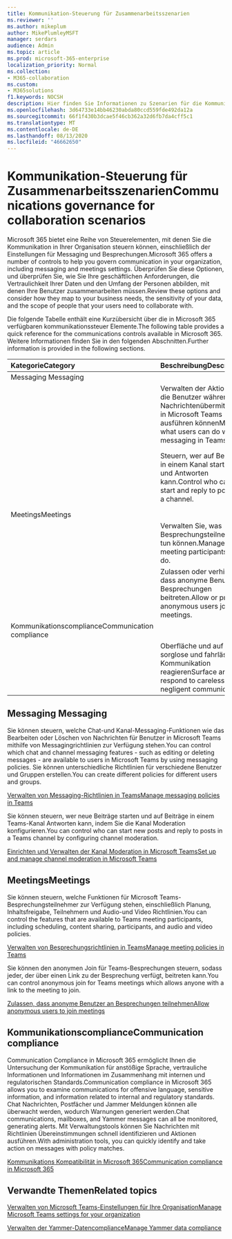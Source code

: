 ```yaml
---
title: Kommunikation-Steuerung für Zusammenarbeitsszenarien
ms.reviewer: ''
ms.author: mikeplum
author: MikePlumleyMSFT
manager: serdars
audience: Admin
ms.topic: article
ms.prod: microsoft-365-enterprise
localization_priority: Normal
ms.collection:
- M365-collaboration
ms.custom:
- M365solutions
f1.keywords: NOCSH
description: Hier finden Sie Informationen zu Szenarien für die Kommunikations Steuerungs Zusammenarbeit.
ms.openlocfilehash: 3d64733e14bb46230abda80ccd559fde492da12a
ms.sourcegitcommit: 66f1f430b3dcae5f46cb362a32d6fb7da4cff5c1
ms.translationtype: MT
ms.contentlocale: de-DE
ms.lasthandoff: 08/13/2020
ms.locfileid: "46662650"
---
```

# <a name="communications-governance-for-collaboration-scenarios"></a><span data-ttu-id="a38a7-103">Kommunikation-Steuerung für Zusammenarbeitsszenarien</span><span class="sxs-lookup"><span data-stu-id="a38a7-103">Communications governance for collaboration scenarios</span></span>

<span data-ttu-id="a38a7-104">Microsoft 365 bietet eine Reihe von Steuerelementen, mit denen Sie die Kommunikation in Ihrer Organisation steuern können, einschließlich der Einstellungen für Messaging und Besprechungen.</span><span class="sxs-lookup"><span data-stu-id="a38a7-104">Microsoft 365 offers a number of controls to help you govern communication in your organization, including messaging and meetings settings.</span></span> <span data-ttu-id="a38a7-105">Überprüfen Sie diese Optionen, und überprüfen Sie, wie Sie Ihre geschäftlichen Anforderungen, die Vertraulichkeit Ihrer Daten und den Umfang der Personen abbilden, mit denen Ihre Benutzer zusammenarbeiten müssen.</span><span class="sxs-lookup"><span data-stu-id="a38a7-105">Review these options and consider how they map to your business needs, the sensitivity of your data, and the scope of people that your users need to collaborate with.</span></span>

<span data-ttu-id="a38a7-106">Die folgende Tabelle enthält eine Kurzübersicht über die in Microsoft 365 verfügbaren kommunikationssteuer Elemente.</span><span class="sxs-lookup"><span data-stu-id="a38a7-106">The following table provides a quick reference for the communications controls available in Microsoft 365.</span></span> <span data-ttu-id="a38a7-107">Weitere Informationen finden Sie in den folgenden Abschnitten.</span><span class="sxs-lookup"><span data-stu-id="a38a7-107">Further information is provided in the following sections.</span></span>

|<span data-ttu-id="a38a7-108">Kategorie</span><span class="sxs-lookup"><span data-stu-id="a38a7-108">Category</span></span>|<span data-ttu-id="a38a7-109">Beschreibung</span><span class="sxs-lookup"><span data-stu-id="a38a7-109">Description</span></span>|<span data-ttu-id="a38a7-110">Referenz</span><span class="sxs-lookup"><span data-stu-id="a38a7-110">Reference</span></span>|
|:-------|:----------|:--------|
|<span data-ttu-id="a38a7-111">Messaging </span><span class="sxs-lookup"><span data-stu-id="a38a7-111">Messaging</span></span>|||
||<span data-ttu-id="a38a7-112">Verwalten der Aktionen, die Benutzer während der Nachrichtenübermittlung in Microsoft Teams ausführen können</span><span class="sxs-lookup"><span data-stu-id="a38a7-112">Manage what users can do while messaging in Teams.</span></span>|[<span data-ttu-id="a38a7-113">Verwalten von Messaging-Richtlinien in Teams</span><span class="sxs-lookup"><span data-stu-id="a38a7-113">Manage messaging policies in Teams</span></span>](https://docs.microsoft.com/microsoftteams/messaging-policies-in-teams)|
||<span data-ttu-id="a38a7-114">Steuern, wer auf Beiträge in einem Kanal starten und Antworten kann.</span><span class="sxs-lookup"><span data-stu-id="a38a7-114">Control who can start and reply to posts in a channel.</span></span>|[<span data-ttu-id="a38a7-115">Einrichten und Verwalten der Kanal Moderation in Microsoft Teams</span><span class="sxs-lookup"><span data-stu-id="a38a7-115">Set up and manage channel moderation in Microsoft Teams</span></span>](https://docs.microsoft.com/microsoftteams/manage-channel-moderation-in-teams)|
|<span data-ttu-id="a38a7-116">Meetings</span><span class="sxs-lookup"><span data-stu-id="a38a7-116">Meetings</span></span>|||
||<span data-ttu-id="a38a7-117">Verwalten Sie, was Besprechungsteilnehmer tun können.</span><span class="sxs-lookup"><span data-stu-id="a38a7-117">Manage what meeting participants can do.</span></span>|[<span data-ttu-id="a38a7-118">Verwalten von Besprechungsrichtlinien in Teams</span><span class="sxs-lookup"><span data-stu-id="a38a7-118">Manage meeting policies in Teams</span></span>](https://docs.microsoft.com/microsoftteams/meeting-policies-in-teams)|
||<span data-ttu-id="a38a7-119">Zulassen oder verhindern, dass anonyme Benutzer Besprechungen beitreten.</span><span class="sxs-lookup"><span data-stu-id="a38a7-119">Allow or prevent anonymous users joining meetings.</span></span>|[<span data-ttu-id="a38a7-120">Zulassen, dass anonyme Benutzer an Besprechungen teilnehmen</span><span class="sxs-lookup"><span data-stu-id="a38a7-120">Allow anonymous users to join meetings</span></span>](https://docs.microsoft.com/microsoftteams/meeting-settings-in-teams#allow-anonymous-users-to-join-meetings)|
|<span data-ttu-id="a38a7-121">Kommunikationscompliance</span><span class="sxs-lookup"><span data-stu-id="a38a7-121">Communication compliance</span></span>|||
||<span data-ttu-id="a38a7-122">Oberfläche und auf sorglose und fahrlässige Kommunikation reagieren</span><span class="sxs-lookup"><span data-stu-id="a38a7-122">Surface and respond to careless and negligent communication</span></span>|[<span data-ttu-id="a38a7-123">Kommunikations Kompatibilität in Microsoft 365</span><span class="sxs-lookup"><span data-stu-id="a38a7-123">Communication compliance in Microsoft 365</span></span>](https://docs.microsoft.com/microsoft-365/compliance/communication-compliance)|

## <a name="messaging"></a><span data-ttu-id="a38a7-124">Messaging </span><span class="sxs-lookup"><span data-stu-id="a38a7-124">Messaging</span></span>

<span data-ttu-id="a38a7-125">Sie können steuern, welche Chat-und Kanal-Messaging-Funktionen wie das Bearbeiten oder Löschen von Nachrichten für Benutzer in Microsoft Teams mithilfe von Messagingrichtlinien zur Verfügung stehen.</span><span class="sxs-lookup"><span data-stu-id="a38a7-125">You can control which chat and channel messaging features - such as editing or deleting messages - are available to users in Microsoft Teams by using messaging policies.</span></span> <span data-ttu-id="a38a7-126">Sie können unterschiedliche Richtlinien für verschiedene Benutzer und Gruppen erstellen.</span><span class="sxs-lookup"><span data-stu-id="a38a7-126">You can create different policies for different users and groups.</span></span>

[<span data-ttu-id="a38a7-127">Verwalten von Messaging-Richtlinien in Teams</span><span class="sxs-lookup"><span data-stu-id="a38a7-127">Manage messaging policies in Teams</span></span>](https://docs.microsoft.com/microsoftteams/messaging-policies-in-teams)

<span data-ttu-id="a38a7-128">Sie können steuern, wer neue Beiträge starten und auf Beiträge in einem Teams-Kanal Antworten kann, indem Sie die Kanal Moderation konfigurieren.</span><span class="sxs-lookup"><span data-stu-id="a38a7-128">You can control who can start new posts and reply to posts in a Teams channel by configuring channel moderation.</span></span>

[<span data-ttu-id="a38a7-129">Einrichten und Verwalten der Kanal Moderation in Microsoft Teams</span><span class="sxs-lookup"><span data-stu-id="a38a7-129">Set up and manage channel moderation in Microsoft Teams</span></span>](https://docs.microsoft.com/microsoftteams/manage-channel-moderation-in-teams)

## <a name="meetings"></a><span data-ttu-id="a38a7-130">Meetings</span><span class="sxs-lookup"><span data-stu-id="a38a7-130">Meetings</span></span>

<span data-ttu-id="a38a7-131">Sie können steuern, welche Funktionen für Microsoft Teams-Besprechungsteilnehmer zur Verfügung stehen, einschließlich Planung, Inhaltsfreigabe, Teilnehmern und Audio-und Video Richtlinien.</span><span class="sxs-lookup"><span data-stu-id="a38a7-131">You can control the features that are available to Teams meeting participants, including scheduling, content sharing, participants, and audio and video policies.</span></span>

[<span data-ttu-id="a38a7-132">Verwalten von Besprechungsrichtlinien in Teams</span><span class="sxs-lookup"><span data-stu-id="a38a7-132">Manage meeting policies in Teams</span></span>](https://docs.microsoft.com/microsoftteams/meeting-policies-in-teams)

<span data-ttu-id="a38a7-133">Sie können den anonymen Join für Teams-Besprechungen steuern, sodass jeder, der über einen Link zu der Besprechung verfügt, beitreten kann.</span><span class="sxs-lookup"><span data-stu-id="a38a7-133">You can control anonymous join for Teams meetings which allows anyone with a link to the meeting to join.</span></span>

[<span data-ttu-id="a38a7-134">Zulassen, dass anonyme Benutzer an Besprechungen teilnehmen</span><span class="sxs-lookup"><span data-stu-id="a38a7-134">Allow anonymous users to join meetings</span></span>](https://docs.microsoft.com/microsoftteams/meeting-settings-in-teams#allow-anonymous-users-to-join-meetings)


## <a name="communication-compliance"></a><span data-ttu-id="a38a7-135">Kommunikationscompliance</span><span class="sxs-lookup"><span data-stu-id="a38a7-135">Communication compliance</span></span>

<span data-ttu-id="a38a7-136">Communication Compliance in Microsoft 365 ermöglicht Ihnen die Untersuchung der Kommunikation für anstößige Sprache, vertrauliche Informationen und Informationen im Zusammenhang mit internen und regulatorischen Standards.</span><span class="sxs-lookup"><span data-stu-id="a38a7-136">Communication compliance in Microsoft 365 allows you to examine communications for offensive language, sensitive information, and information related to internal and regulatory standards.</span></span> <span data-ttu-id="a38a7-137">Chat Nachrichten, Postfächer und Jammer Meldungen können alle überwacht werden, wodurch Warnungen generiert werden.</span><span class="sxs-lookup"><span data-stu-id="a38a7-137">Chat communications, mailboxes, and Yammer messages can all be monitored, generating alerts.</span></span> <span data-ttu-id="a38a7-138">Mit Verwaltungstools können Sie Nachrichten mit Richtlinien Übereinstimmungen schnell identifizieren und Aktionen ausführen.</span><span class="sxs-lookup"><span data-stu-id="a38a7-138">With administration tools, you can quickly identify and take action on messages with policy matches.</span></span>

[<span data-ttu-id="a38a7-139">Kommunikations Kompatibilität in Microsoft 365</span><span class="sxs-lookup"><span data-stu-id="a38a7-139">Communication compliance in Microsoft 365</span></span>](https://docs.microsoft.com/microsoft-365/compliance/communication-compliance)

## <a name="related-topics"></a><span data-ttu-id="a38a7-140">Verwandte Themen</span><span class="sxs-lookup"><span data-stu-id="a38a7-140">Related topics</span></span>

[<span data-ttu-id="a38a7-141">Verwalten von Microsoft Teams-Einstellungen für Ihre Organisation</span><span class="sxs-lookup"><span data-stu-id="a38a7-141">Manage Microsoft Teams settings for your organization</span></span>](https://docs.microsoft.com/microsoftteams/enable-features-office-365)

[<span data-ttu-id="a38a7-142">Verwalten der Yammer-Datencompliance</span><span class="sxs-lookup"><span data-stu-id="a38a7-142">Manage Yammer data compliance</span></span>](https://docs.microsoft.com/yammer/manage-security-and-compliance/manage-data-compliance)
